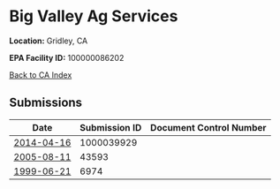 # Big Valley Ag Services

**Location:** Gridley, CA

**EPA Facility ID:** 100000086202

[Back to CA Index](../../index.md)

## Submissions

| Date | Submission ID | Document Control Number |
|------|--------------|-------------------------|
| [2014-04-16](submissions/1000039929.md) | 1000039929 |  |
| [2005-08-11](submissions/43593.md) | 43593 |  |
| [1999-06-21](submissions/6974.md) | 6974 |  |
